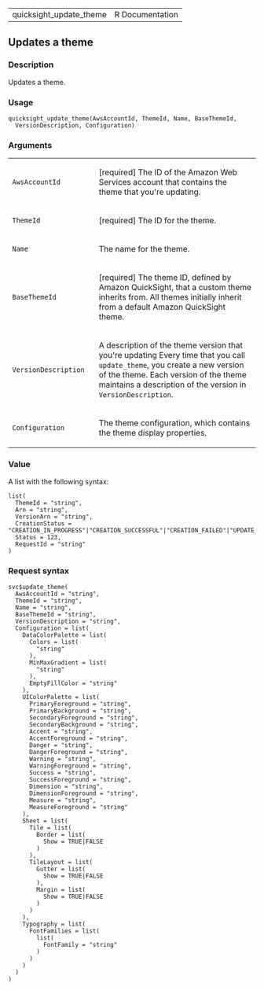<table style="width: 100%;">
<tbody>
<tr class="odd">
<td>quicksight_update_theme</td>
<td style="text-align: right;">R Documentation</td>
</tr>
</tbody>
</table>

## Updates a theme

### Description

Updates a theme.

### Usage

    quicksight_update_theme(AwsAccountId, ThemeId, Name, BaseThemeId,
      VersionDescription, Configuration)

### Arguments

<table>
<colgroup>
<col style="width: 35%" />
<col style="width: 65%" />
</colgroup>
<tbody>
<tr class="odd">
<td><code
id="quicksight_update_theme_:_AwsAccountId">AwsAccountId</code></td>
<td><p>[required] The ID of the Amazon Web Services account that
contains the theme that you're updating.</p></td>
</tr>
<tr class="even">
<td><code id="quicksight_update_theme_:_ThemeId">ThemeId</code></td>
<td><p>[required] The ID for the theme.</p></td>
</tr>
<tr class="odd">
<td><code id="quicksight_update_theme_:_Name">Name</code></td>
<td><p>The name for the theme.</p></td>
</tr>
<tr class="even">
<td><code
id="quicksight_update_theme_:_BaseThemeId">BaseThemeId</code></td>
<td><p>[required] The theme ID, defined by Amazon QuickSight, that a
custom theme inherits from. All themes initially inherit from a default
Amazon QuickSight theme.</p></td>
</tr>
<tr class="odd">
<td><code
id="quicksight_update_theme_:_VersionDescription">VersionDescription</code></td>
<td><p>A description of the theme version that you're updating Every
time that you call <code>update_theme</code>, you create a new version
of the theme. Each version of the theme maintains a description of the
version in <code>VersionDescription</code>.</p></td>
</tr>
<tr class="even">
<td><code
id="quicksight_update_theme_:_Configuration">Configuration</code></td>
<td><p>The theme configuration, which contains the theme display
properties.</p></td>
</tr>
</tbody>
</table>

### Value

A list with the following syntax:

    list(
      ThemeId = "string",
      Arn = "string",
      VersionArn = "string",
      CreationStatus = "CREATION_IN_PROGRESS"|"CREATION_SUCCESSFUL"|"CREATION_FAILED"|"UPDATE_IN_PROGRESS"|"UPDATE_SUCCESSFUL"|"UPDATE_FAILED"|"DELETED",
      Status = 123,
      RequestId = "string"
    )

### Request syntax

    svc$update_theme(
      AwsAccountId = "string",
      ThemeId = "string",
      Name = "string",
      BaseThemeId = "string",
      VersionDescription = "string",
      Configuration = list(
        DataColorPalette = list(
          Colors = list(
            "string"
          ),
          MinMaxGradient = list(
            "string"
          ),
          EmptyFillColor = "string"
        ),
        UIColorPalette = list(
          PrimaryForeground = "string",
          PrimaryBackground = "string",
          SecondaryForeground = "string",
          SecondaryBackground = "string",
          Accent = "string",
          AccentForeground = "string",
          Danger = "string",
          DangerForeground = "string",
          Warning = "string",
          WarningForeground = "string",
          Success = "string",
          SuccessForeground = "string",
          Dimension = "string",
          DimensionForeground = "string",
          Measure = "string",
          MeasureForeground = "string"
        ),
        Sheet = list(
          Tile = list(
            Border = list(
              Show = TRUE|FALSE
            )
          ),
          TileLayout = list(
            Gutter = list(
              Show = TRUE|FALSE
            ),
            Margin = list(
              Show = TRUE|FALSE
            )
          )
        ),
        Typography = list(
          FontFamilies = list(
            list(
              FontFamily = "string"
            )
          )
        )
      )
    )
